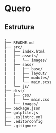 # Quero

## Estrutura

    .
    ├── README.md
    ├── src/
    |   ├── index.html
    |   ├── assets/
    |   |   └── images/
    |   ├── sass/
    |   |   ├── base/
    |   |   ├── layout/
    |   |   ├── modules/
    |   |   └── main.scss
    |   └── js/
    ├── dist/
    |   ├── css/
    |   |   └── main.css
    |   └── images/
    ├── package.json
    ├── gulpfile.js
    ├── .eslintrc.yml
    ├── .editorconfig
    └── .gitignore
